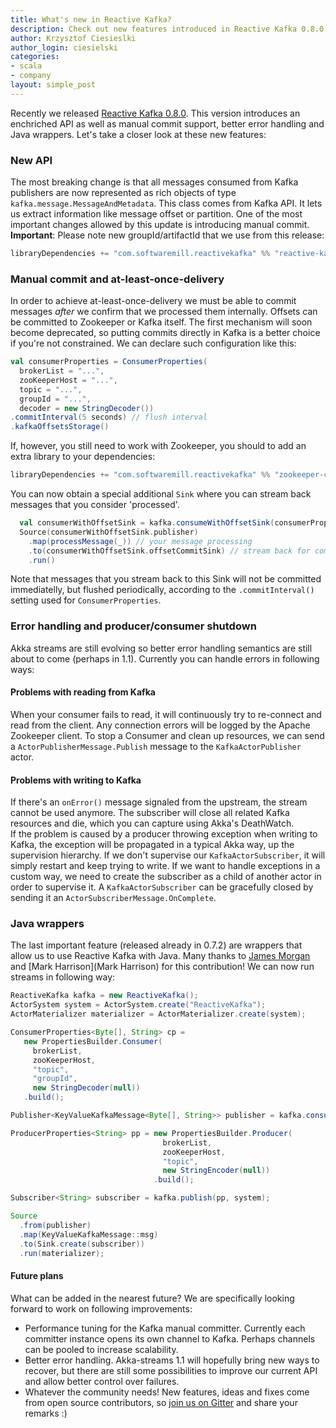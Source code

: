 ```yaml
---
title: What's new in Reactive Kafka?
description: Check out new features introduced in Reactive Kafka 0.8.0
author: Krzysztof Ciesieslki
author_login: ciesielski
categories:
- scala
- company
layout: simple_post
---
```

Recently we released [Reactive Kafka 0.8.0](https://github.com/softwaremill/reactive-kafka). This version introduces an enchriched API as well as manual commit support, better error handling and Java wrappers. Let's take a closer look at these new features:

### New API
The most breaking change is that all messages consumed from Kafka publishers are now represented as rich objects of type `kafka.message.MessageAndMetadata`. This class comes from Kafka API. It lets us extract information like message offset or partition. One of the most important changes allowed by this update is introducing manual commit.  
**Important**: Please note new groupId/artifactId that we use from this release:

```scala
libraryDependencies += "com.softwaremill.reactivekafka" %% "reactive-kafka-core" % "0.8.0"
```

### Manual commit and at-least-once-delivery
In order to achieve at-least-once-delivery we must be able to commit messages *after* we confirm that we processed them internally. Offsets can be committed to Zookeeper or Kafka itself. The first mechanism will soon become deprecated, so putting commits directly in Kafka is a better choice if you're not constrained. We can declare such configuration like this:  

```scala
val consumerProperties = ConsumerProperties(
  brokerList = "...",
  zooKeeperHost = "...",
  topic = "...",
  groupId = "...",
  decoder = new StringDecoder())
.commitInterval(5 seconds) // flush interval
.kafkaOffsetsStorage()
```
If, however, you still need to work with Zookeeper, you should to add an extra library to your dependencies:

````scala
libraryDependencies += "com.softwaremill.reactivekafka" %% "zookeeper-committer" % "0.8.0"
````
You can now obtain a special additional `Sink` where you can stream back messages that you consider 'processed'.    

```scala
  val consumerWithOffsetSink = kafka.consumeWithOffsetSink(consumerProperties)
  Source(consumerWithOffsetSink.publisher)
    .map(processMessage(_)) // your message processing
    .to(consumerWithOffsetSink.offsetCommitSink) // stream back for commit
    .run()
```
Note that messages that you stream back to this Sink will not be committed immediatelly, but flushed periodically, according to the `.commitInterval()` setting used for `ConsumerProperties`.

### Error handling and producer/consumer shutdown
Akka streams are still evolving so better error handling semantics are still about to come (perhaps in 1.1). Currently you can handle errors in following ways:
#### Problems with reading from Kafka
When your consumer fails to read, it will continuously try to re-connect and read from the client. Any connection errors will be logged by the Apache Zookeeper client. To stop a Consumer and clean up resources, we can send a `ActorPublisherMessage.Publish` message to the `KafkaActorPublisher` actor.
#### Problems with writing to Kafka
If there's an `onError()` message signaled from the upstream, the stream cannot be used anymore. The subscriber will close all related Kafka resources and die, which you can capture using Akka's DeathWatch.  
If the problem is caused by a producer throwing exception when writing to Kafka, the exception will be propagated in a typical Akka way, up the supervision hierarchy. If we don't supervise our `KafkaActorSubscriber`, it will simply restart and keep trying to write. If we want to handle exceptions in a custom way, we need to create the subscriber as a child of another actor in order to supervise it. A `KafkaActorSubscriber` can be gracefully closed by sending it an `ActorSubscriberMessage.OnComplete`.

### Java wrappers
The last important feature (released already in 0.7.2) are wrappers that allow us to use Reactive Kafka with Java. Many thanks to [James Morgan](https://github.com/jamesmorgan) and [Mark Harrison](Mark Harrison) for this contribution! We can now run streams in following way:

```java
ReactiveKafka kafka = new ReactiveKafka();
ActorSystem system = ActorSystem.create("ReactiveKafka");
ActorMaterializer materializer = ActorMaterializer.create(system);

ConsumerProperties<Byte[], String> cp =
   new PropertiesBuilder.Consumer(
     brokerList, 
     zooKeeperHost, 
     "topic", 
     "groupId", 
     new StringDecoder(null))
   .build();

Publisher<KeyValueKafkaMessage<Byte[], String>> publisher = kafka.consume(cp, system);

ProducerProperties<String> pp = new PropertiesBuilder.Producer(
                                  brokerList, 
                                  zooKeeperHost, 
                                  "topic", 
                                  new StringEncoder(null))
                                .build();

Subscriber<String> subscriber = kafka.publish(pp, system);

Source
  .from(publisher)
  .map(KeyValueKafkaMessage::msg)
  .to(Sink.create(subscriber))
  .run(materializer);
```

#### Future plans
What can be added in the nearest future? We are specifically looking forward to work on following improvements:  
- Performance tuning for the Kafka manual committer. Currently each committer instance opens its own channel to Kafka. Perhaps channels can be pooled to increase scalability.  
- Better error handling. Akka-streams 1.1 will hopefully bring new ways to recover, but there are still some possibilities to improve our current API and allow better control over failures.  
- Whatever the community needs! New features, ideas and fixes come from open source contributors, so [join us on Gitter](https://gitter.im/softwaremill/reactive-kafka) and share your remarks :)

